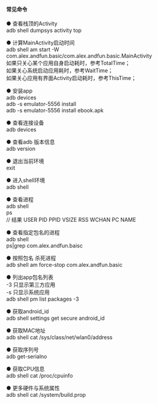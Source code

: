 #### 常见命令  

● 查看栈顶的Activity  
adb shell dumpsys activity top  

● 计算MainActivity启动时间  
adb shell am start -W com.alex.andfun.basic/com.alex.andfun.basic.MainActivity  
如果只关心某个应用自身启动耗时，参考TotalTime；  
如果关心系统启动应用耗时，参考WaitTime；  
如果关心应用有界面Activity启动耗时，参考ThisTime；  

● 安装app  
adb devices    
adb -s emulator-5556 install    
adb -s emulator-5556 install ebook.apk   

● 查看连接设备  
adb devices  

● 查看adb 版本信息  
adb version  

● 退出当前环境  
exit  

● 进入shell环境  
adb shell   

● 查看进程  
adb shell  
ps  
// 结果
USER    PID    PPID    VSIZE    RSS    WCHAN    PC    NAME    

● 查看指定包名的进程  
adb shell   
ps|grep com.alex.andfun.baisc  

● 按照包名 杀死进程  
adb shell am force-stop com.alex.andfun.basic  

● 列出app包名列表  
-3	  只显示第三方应用  
-s	  只显示系统应用  
adb shell pm list packages  -3

● 获取android_id  
adb shell settings get secure android_id  

● 获取MAC地址   
adb shell cat /sys/class/net/wlan0/address  

● 获取序列号   
adb get-serialno  

● 获取CPU信息  
adb shell cat /proc/cpuinfo  

● 更多硬件与系统属性  
adb shell cat /system/build.prop  




